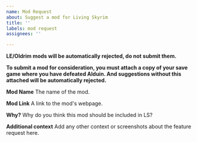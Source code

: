 ```yaml
---
name: Mod Request
about: Suggest a mod for Living Skyrim
title: ''
labels: mod request
assignees: ''

---
```


**LE/Oldrim mods will be automatically rejected, do not submit them.**

**To submit a mod for consideration, you must attach a copy of your save game where you have defeated Alduin. And suggestions without this attached will be automatically rejected.**

**Mod Name**
The name of the mod.

**Mod Link**
A link to the mod's webpage.

**Why?**
Why do you think this mod should be included in LS?

**Additional context**
Add any other context or screenshots about the feature request here.
